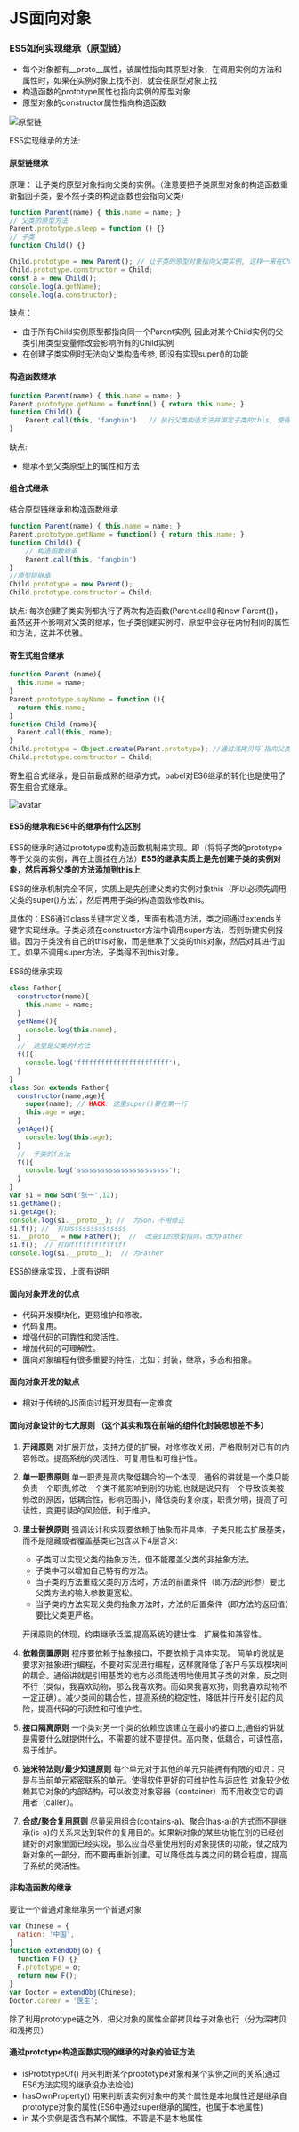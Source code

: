 # JS面向对象

### ES5如何实现继承（原型链）

* 每个对象都有__proto__属性，该属性指向其原型对象，在调用实例的方法和属性时，如果在实例对象上找不到，就会往原型对象上找
* 构造函数的prototype属性也指向实例的原型对象
* 原型对象的constructor属性指向构造函数

![原型链](https://github.com/fang-bin/interview/blob/master/image/prototype.png)

ES5实现继承的方法:

#### 原型链继承

原理： 让子类的原型对象指向父类的实例。（注意要把子类原型对象的构造函数重新指回子类，要不然子类的构造函数也会指向父类）

```javascript
function Parent(name) { this.name = name; }
// 父类的原型方法
Parent.prototype.sleep = function () {}
// 子类
function Child() {}

Child.prototype = new Parent(); // 让子类的原型对象指向父类实例, 这样一来在Child实例中找不到的属性和方法就会到原型对象(父类实例)上寻找
Child.prototype.constructor = Child;
const a = new Child();
console.log(a.getName);
console.log(a.constructor);
```

缺点：
* 由于所有Child实例原型都指向同一个Parent实例, 因此对某个Child实例的父类引用类型变量修改会影响所有的Child实例
* 在创建子类实例时无法向父类构造传参, 即没有实现super()的功能

#### 构造函数继承

```javascript
function Parent(name) { this.name = name; }
Parent.prototype.getName = function() { return this.name; }
function Child() {
    Parent.call(this, 'fangbin')   // 执行父类构造方法并绑定子类的this, 使得父类中的属性能够赋到子类的this上
}
```

缺点:

* 继承不到父类原型上的属性和方法

#### 组合式继承
结合原型链继承和构造函数继承

```javascript
function Parent(name) { this.name = name; }
Parent.prototype.getName = function() { return this.name; }
function Child() {
    // 构造函数继承
    Parent.call(this, 'fangbin') 
}
//原型链继承
Child.prototype = new Parent();
Child.prototype.constructor = Child;
```

缺点: 每次创建子类实例都执行了两次构造函数(Parent.call()和new Parent())，虽然这并不影响对父类的继承，但子类创建实例时，原型中会存在两份相同的属性和方法，这并不优雅。

#### 寄生式组合继承

```javascript
function Parent (name){
  this.name = name;
}
Parent.prototype.sayName = function (){
  return this.name;
}
function Child (name){
  Parent.call(this, name);
}
Child.prototype = Object.create(Parent.prototype); //通过浅拷贝将`指向父类实例`改为`指向父类原型`，这样既减去一次构造函数的执行，又解决了对子类原型的操作会影响到父类原型的问题
Child.prototype.constructor = Child;
```

寄生组合式继承，是目前最成熟的继承方式，babel对ES6继承的转化也是使用了寄生组合式继承。

![avatar](https://user-gold-cdn.xitu.io/2020/4/6/1714fd86c8983189?imageView2/0/w/1280/h/960/format/webp/ignore-error/1)

#### ES5的继承和ES6中的继承有什么区别
ES5的继承时通过prototype或构造函数机制来实现。即（将将子类的prototype等于父类的实例，再在上面挂在方法）**ES5的继承实质上是先创建子类的实例对象，然后再将父类的方法添加到this上**

ES6的继承机制完全不同，实质上是先创建父类的实例对象this（所以必须先调用父类的super()方法），然后再用子类的构造函数修改this。

具体的：ES6通过class关键字定义类，里面有构造方法，类之间通过extends关键字实现继承。子类必须在constructor方法中调用super方法，否则新建实例报错。因为子类没有自己的this对象，而是继承了父类的this对象，然后对其进行加工。如果不调用super方法，子类得不到this对象。

ES6的继承实现

```javascript
class Father{
  constructor(name){
    this.name = name;
  }
  getName(){
    console.log(this.name);
  }
  //  这里是父类的f方法
  f(){
    console.log('fffffffffffffffffffffff');
  }
}
class Son extends Father{
  constructor(name,age){
    super(name); // HACK: 这里super()要在第一行
    this.age = age;
  }
  getAge(){
    console.log(this.age);
  }
  //  子类的f方法
  f(){
    console.log('sssssssssssssssssssssss');
  }
}
var s1 = new Son('张一',12);
s1.getName();
s1.getAge();
console.log(s1.__proto__); //  为Son，不用修正
s1.f(); //  打印ssssssssssssss
s1.__proto__ = new Father();  //  改变s1的原型指向，改为Father
s1.f();  // 打印ffffffffffffff
console.log(s1.__proto__);  // 为Father
```

ES5的继承实现，上面有说明

#### 面向对象开发的优点

* 代码开发模块化，更易维护和修改。
* 代码复用。
* 增强代码的可靠性和灵活性。
* 增加代码的可理解性。
* 面向对象编程有很多重要的特性，比如：封装，继承，多态和抽象。

#### 面向对象开发的缺点

* 相对于传统的JS面向过程开发具有一定难度

#### 面向对象设计的七大原则 （这个其实和现在前端的组件化封装思想差不多）

1. **开闭原则** 对扩展开放，支持方便的扩展，对修修改关闭，严格限制对已有的内容修改。提高系统的灵活性、可复用性和可维护性。
2. **单一职责原则** 单一职责是高内聚低耦合的一个体现，通俗的讲就是一个类只能负责一个职责,修改一个类不能影响到别的功能,也就是说只有一个导致该类被修改的原因，低耦合性，影响范围小，降低类的复杂度，职责分明，提高了可读性，变更引起的风险低，利于维护。
3. **里士替换原则** 强调设计和实现要依赖于抽象而非具体，子类只能去扩展基类，而不是隐藏或者覆盖基类它包含以下4层含义:
    * 子类可以实现父类的抽象方法，但不能覆盖父类的非抽象方法。
    * 子类中可以增加自己特有的方法。
    * 当子类的方法重载父类的方法时，方法的前置条件（即方法的形参）要比父类方法的输入参数更宽松。
    * 当子类的方法实现父类的抽象方法时，方法的后置条件（即方法的返回值）要比父类更严格。
    
    开闭原则的体现，约束继承泛滥,提高系统的健壮性、扩展性和兼容性。
4. **依赖倒置原则** 程序要依赖于抽象接口，不要依赖于具体实现。 简单的说就是要求对抽象进行编程，不要对实现进行编程，这样就降低了客户与实现模块间的耦合。通俗讲就是引用基类的地方必须能透明地使用其子类的对象，反之则不行（类似，我喜欢动物，那么我喜欢狗。而如果我喜欢狗，则我喜欢动物不一定正确）。减少类间的耦合性，提高系统的稳定性，降低并行开发引起的风险，提高代码的可读性和可维护性。
5. **接口隔离原则** 一个类对另一个类的依赖应该建立在最小的接口上,通俗的讲就是需要什么就提供什么，不需要的就不要提供。高内聚，低耦合，可读性高，易于维护。
6. **迪米特法则/最少知道原则** 每个单元对于其他的单元只能拥有有限的知识：只是与当前单元紧密联系的单元。使得软件更好的可维护性与适应性
对象较少依赖其它对象的内部结构，可以改变对象容器（container）而不用改变它的调用者（caller）。
7. **合成/聚合复用原则** 尽量采用组合(contains-a)、聚合(has-a)的方式而不是继承(is-a)的关系来达到软件的复用目的。如果新对象的某些功能在别的已经创建好的对象里面已经实现，那么应当尽量使用别的对象提供的功能，使之成为新对象的一部分，而不要再重新创建。可以降低类与类之间的耦合程度，提高了系统的灵活性。

#### 非构造函数的继承

要让一个普通对象继承另一个普通对象

```javascript
var Chinese = {
  nation: '中国',
}
function extendObj(o) {
  function F() {}
  F.prototype = o;
  return new F();
}
var Doctor = extendObj(Chinese);
Doctor.career = '医生';
```
除了利用prototype链之外，把父对象的属性全部拷贝给子对象也行（分为深拷贝和浅拷贝）

#### 通过prototype构造函数实现的继承的对象的验证方法

* isPrototypeOf() 用来判断某个proptotype对象和某个实例之间的关系(通过ES6方法实现的继承没办法检验)
* hasOwnProperty() 用来判断该实例对象中的某个属性是本地属性还是继承自prototype对象的属性(ES6中通过super继承的属性，也属于本地属性)
* in 某个实例是否含有某个属性，不管是不是本地属性
